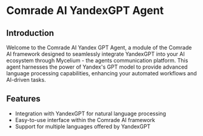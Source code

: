 # Comrade AI YandexGPT Agent

## Introduction

Welcome to the Comrade AI Yandex GPT Agent, a module of the Comrade AI framework designed to seamlessly integrate YandexGPT into your AI ecosystem through Mycelium - the agents communication platform. This agent harnesses the power of Yandex's GPT model to provide advanced language processing capabilities, enhancing your automated workflows and AI-driven tasks.

## Features

- Integration with YandexGPT for natural language processing
- Easy-to-use interface within the Comrade AI framework
- Support for multiple languages offered by YandexGPT